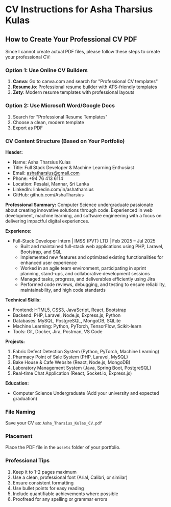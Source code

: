 # CV Instructions for Asha Tharsius Kulas

## How to Create Your Professional CV PDF

Since I cannot create actual PDF files, please follow these steps to create your professional CV:

### Option 1: Use Online CV Builders
1. **Canva**: Go to canva.com and search for "Professional CV templates"
2. **Resume.io**: Professional resume builder with ATS-friendly templates
3. **Zety**: Modern resume templates with professional layouts

### Option 2: Use Microsoft Word/Google Docs
1. Search for "Professional Resume Templates"
2. Choose a clean, modern template
3. Export as PDF

### CV Content Structure (Based on Your Portfolio)

**Header:**
- Name: Asha Tharsius Kulas
- Title: Full Stack Developer & Machine Learning Enthusiast
- Email: ashatharsius@gmail.com
- Phone: +94 76 413 6114
- Location: Pesalai, Mannar, Sri Lanka
- LinkedIn: linkedin.com/in/ashatharsius
- GitHub: github.com/AshaTharsius

**Professional Summary:**
Computer Science undergraduate passionate about creating innovative solutions through code. Experienced in web development, machine learning, and software engineering with a focus on delivering impactful digital experiences.

**Experience:**
- Full-Stack Developer Intern | IMSS (PVT) LTD | Feb 2025 – Jul 2025
  - Built and maintained full-stack web applications using PHP, Laravel, Bootstrap, and SQL
  - Implemented new features and optimized existing functionalities for enhanced user experience
  - Worked in an agile team environment, participating in sprint planning, stand-ups, and collaborative development sessions
  - Managed tasks, progress, and deliverables efficiently using Jira
  - Performed code reviews, debugging, and testing to ensure reliability, maintainability, and high code standards

**Technical Skills:**
- Frontend: HTML5, CSS3, JavaScript, React, Bootstrap
- Backend: PHP, Laravel, Node.js, Express.js, Python
- Databases: MySQL, PostgreSQL, MongoDB, SQLite
- Machine Learning: Python, PyTorch, TensorFlow, Scikit-learn
- Tools: Git, Docker, Jira, Postman, VS Code

**Projects:**
1. Fabric Defect Detection System (Python, PyTorch, Machine Learning)
2. Pharmacy Point of Sale System (PHP, Laravel, MySQL)
3. Bake House & Cafe Website (React, Node.js, MongoDB)
4. Laboratory Management System (Java, Spring Boot, PostgreSQL)
5. Real-time Chat Application (React, Socket.io, Express.js)

**Education:**
- Computer Science Undergraduate (Add your university and expected graduation)

### File Naming
Save your CV as: `Asha_Tharsius_Kulas_CV.pdf`

### Placement
Place the PDF file in the `assets` folder of your portfolio.

### Professional Tips
1. Keep it to 1-2 pages maximum
2. Use a clean, professional font (Arial, Calibri, or similar)
3. Ensure consistent formatting
4. Use bullet points for easy reading
5. Include quantifiable achievements where possible
6. Proofread for any spelling or grammar errors
